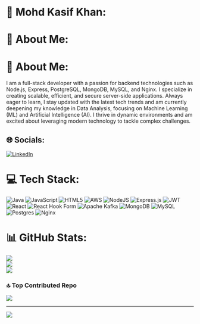 # 💫 Mohd Kasif Khan:
# 💫 About Me:
# 💫 About Me:
I am a full-stack developer with a passion for backend technologies such as Node.js, Express, PostgreSQL, MongoDB, MySQL, and Nginx. I specialize in creating scalable, efficient, and secure server-side applications. Always eager to learn, I stay updated with the latest tech trends and am currently deepening my knowledge in Data Analysis, focusing on Machine Learning (ML) and Artificial Intelligence (AI). I thrive in dynamic environments and am excited about leveraging modern technology to tackle complex challenges.


## 🌐 Socials:
[![LinkedIn](https://img.shields.io/badge/LinkedIn-%230077B5.svg?logo=linkedin&logoColor=white)](https://linkedin.com/in/https://www.linkedin.com/in/mohd-kasif-khan-7704a0212/) 

# 💻 Tech Stack:
![Java](https://img.shields.io/badge/java-%23ED8B00.svg?style=for-the-badge&logo=openjdk&logoColor=white) ![JavaScript](https://img.shields.io/badge/javascript-%23323330.svg?style=for-the-badge&logo=javascript&logoColor=%23F7DF1E) ![HTML5](https://img.shields.io/badge/html5-%23E34F26.svg?style=for-the-badge&logo=html5&logoColor=white) ![AWS](https://img.shields.io/badge/AWS-%23FF9900.svg?style=for-the-badge&logo=amazon-aws&logoColor=white) ![NodeJS](https://img.shields.io/badge/node.js-6DA55F?style=for-the-badge&logo=node.js&logoColor=white) ![Express.js](https://img.shields.io/badge/express.js-%23404d59.svg?style=for-the-badge&logo=express&logoColor=%2361DAFB) ![JWT](https://img.shields.io/badge/JWT-black?style=for-the-badge&logo=JSON%20web%20tokens) ![React](https://img.shields.io/badge/react-%2320232a.svg?style=for-the-badge&logo=react&logoColor=%2361DAFB) ![React Hook Form](https://img.shields.io/badge/React%20Hook%20Form-%23EC5990.svg?style=for-the-badge&logo=reacthookform&logoColor=white) ![Apache Kafka](https://img.shields.io/badge/Apache%20Kafka-000?style=for-the-badge&logo=apachekafka) ![MongoDB](https://img.shields.io/badge/MongoDB-%234ea94b.svg?style=for-the-badge&logo=mongodb&logoColor=white) ![MySQL](https://img.shields.io/badge/mysql-4479A1.svg?style=for-the-badge&logo=mysql&logoColor=white) ![Postgres](https://img.shields.io/badge/postgres-%23316192.svg?style=for-the-badge&logo=postgresql&logoColor=white) ![Nginx](https://img.shields.io/badge/nginx-%23009639.svg?style=for-the-badge&logo=nginx&logoColor=white)
# 📊 GitHub Stats:
![](https://github-readme-stats.vercel.app/api?username=Kasif17&theme=dark&hide_border=true&include_all_commits=false&count_private=false)<br/>
![](https://github-readme-streak-stats.herokuapp.com/?user=Kasif17&theme=dark&hide_border=true)<br/>
![](https://github-readme-stats.vercel.app/api/top-langs/?username=Kasif17&theme=dark&hide_border=true&include_all_commits=false&count_private=false&layout=compact)

### 🔝 Top Contributed Repo
![](https://github-contributor-stats.vercel.app/api?username=Kasif17&limit=5&theme=swift&combine_all_yearly_contributions=true)

---
[![](https://visitcount.itsvg.in/api?id=Kasif17&icon=0&color=0)](https://visitcount.itsvg.in)

<!-- Proudly created with GPRM ( https://gprm.itsvg.in ) -->
